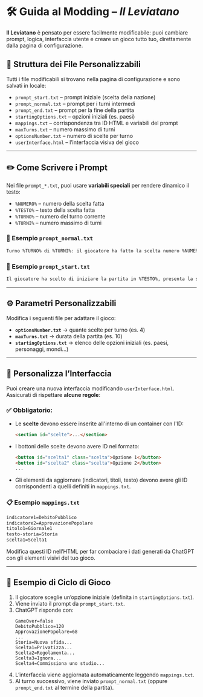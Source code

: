 # 🛠️ Guida al Modding – *Il Leviatano*

**Il Leviatano** è pensato per essere facilmente modificabile: puoi cambiare prompt, logica, interfaccia utente e creare un gioco tutto tuo, direttamente dalla pagina di configurazione.

## 📁 Struttura dei File Personalizzabili

Tutti i file modificabili si trovano nella pagina di configurazione e sono salvati in locale:

- `prompt_start.txt` – prompt iniziale (scelta della nazione)
- `prompt_normal.txt` – prompt per i turni intermedi
- `prompt_end.txt` – prompt per la fine della partita
- `startingOptions.txt` – opzioni iniziali (es. paesi)
- `mappings.txt` – corrispondenza tra ID HTML e variabili del prompt
- `maxTurns.txt` – numero massimo di turni
- `optionsNumber.txt` – numero di scelte per turno
- `userInterface.html` – l’interfaccia visiva del gioco

---

## ✏️ Come Scrivere i Prompt

Nei file `prompt_*.txt`, puoi usare **variabili speciali** per rendere dinamico il testo:

- `%NUMERO%` – numero della scelta fatta
- `%TESTO%` – testo della scelta fatta
- `%TURNO%` – numero del turno corrente
- `%TURNI%` – numero massimo di turni

### 📌 Esempio `prompt_normal.txt`

```txt
Turno %TURNO% di %TURNI%: il giocatore ha fatto la scelta numero %NUMERO%, prosegui la storia e presenta la prossima sfida.
```

### 📌 Esempio `prompt_start.txt`

```txt
Il giocatore ha scelto di iniziare la partita in %TESTO%, presenta la situazione del paese e la prima sfida.
```

---

## ⚙️ Parametri Personalizzabili

Modifica i seguenti file per adattare il gioco:

- **`optionsNumber.txt`** → quante scelte per turno (es. 4)
- **`maxTurns.txt`** → durata della partita (es. 10)
- **`startingOptions.txt`** → elenco delle opzioni iniziali (es. paesi, personaggi, mondi…)

---

## 🎨 Personalizza l’Interfaccia

Puoi creare una nuova interfaccia modificando `userInterface.html`. Assicurati di rispettare **alcune regole**:

### ✅ Obbligatorio:

- Le **scelte** devono essere inserite all'interno di un container con l'ID:
  ```html
  <section id="scelte">...</section>
  ```
- I bottoni delle scelte devono avere ID nel formato:
  ```html
  <button id="scelta1" class="scelta">Opzione 1</button>
  <button id="scelta2" class="scelta">Opzione 2</button>
  ...
  ```
- Gli elementi da aggiornare (indicatori, titoli, testo) devono avere gli ID corrispondenti a quelli definiti in `mappings.txt`.

### 📋 Esempio `mappings.txt`

```txt
indicatore1=DebitoPubblico
indicatore2=ApprovazionePopolare
titolo1=Giornale1
testo-storia=Storia
scelta1=Scelta1
```

Modifica questi ID nell’HTML per far combaciare i dati generati da ChatGPT con gli elementi visivi del tuo gioco.

---

## 🔁 Esempio di Ciclo di Gioco

1. Il giocatore sceglie un’opzione iniziale (definita in `startingOptions.txt`).
2. Viene inviato il prompt da `prompt_start.txt`.
3. ChatGPT risponde con:
   ```
   GameOver=false
   DebitoPubblico=120
   ApprovazionePopolare=68
   ...
   Storia=Nuova sfida...
   Scelta1=Privatizza...
   Scelta2=Regolamenta...
   Scelta3=Ignora...
   Scelta4=Commissiona uno studio...
   ```
4. L’interfaccia viene aggiornata automaticamente leggendo `mappings.txt`.
5. Al turno successivo, viene inviato `prompt_normal.txt` (oppure `prompt_end.txt` al termine della partita).
